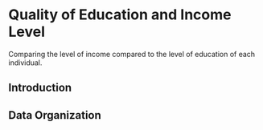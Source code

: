 # Quality of Education and Income Level
Comparing the level of income compared to the level of education of each individual. 
## Introduction
  
## Data Organization
